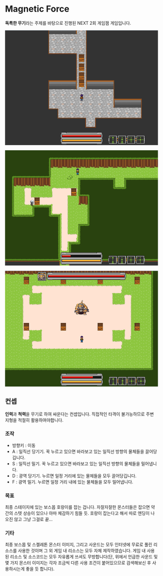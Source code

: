 # Magnetic Force

**독특한 무기**라는 주제를 바탕으로 진행된 NEXT 2회 게임잼 게임입니다.

![screenshot](https://github.com/jwvg0425/NEXTGameJam2/blob/master/screenshot/screenshot1.PNG)  

![screenshot](https://github.com/jwvg0425/NEXTGameJam2/blob/master/screenshot/screenshot2.PNG)  

![screenshot](https://github.com/jwvg0425/NEXTGameJam2/blob/master/screenshot/screenshot3.PNG)  

## 컨셉

**인력**과 **척력**을 무기로 하여 싸운다는 컨셉입니다. 직접적인 타격이 불가능하므로 주변 지형을 적절히 활용하여야합니다.

### 조작

 - 방향키 : 이동
 - A : 일직선 당기기. 꾹 누르고 있으면 바라보고 있는 일직선 방향의 물체들을 끌어당깁니다.
 - S : 일직선 밀기. 꾹 누르고 있으면 바라보고 있는 일직선 방향의 물체들을 밀어냅니다.
 - D : 광역 당기기. 누르면 일정 거리에 있는 물체들을 모두 끌어당깁니다.
 - F : 광역 밀기. 누르면 일정 거리 내에 있는 물체들을 모두 밀어냅니다.

### 목표

최종 스테이지에 있는 보스몹 호랑이를 잡는 겁니다. 자잘자잘한 몬스터들은 잡으면 약간의 스텟 상승이 있으나 아마 체감하기 힘들 듯. 호랑이 잡는다고 해서 따로 엔딩이 나오진 않고 그냥 그걸로 끝...

### 기타

최종 보스몹 및 스켈레톤 몬스터 이미지, 그리고 사운드는 모두 인터넷에 무료로 풀린 리소스를 사용한 것이며 그 외 게임 내 리소스는 모두 자체 제작하였습니다. 게임 내 사용된 리소스 및 소스코드는 모두 자유롭게 쓰셔도 무방합니다(단, 위에서 언급한 사운드 및 몇 가지 몬스터 이미지는 각자 조금씩 다른 사용 조건이 붙어있으므로 검색해보신 후 사용하시는게 좋을 듯 합니다).
